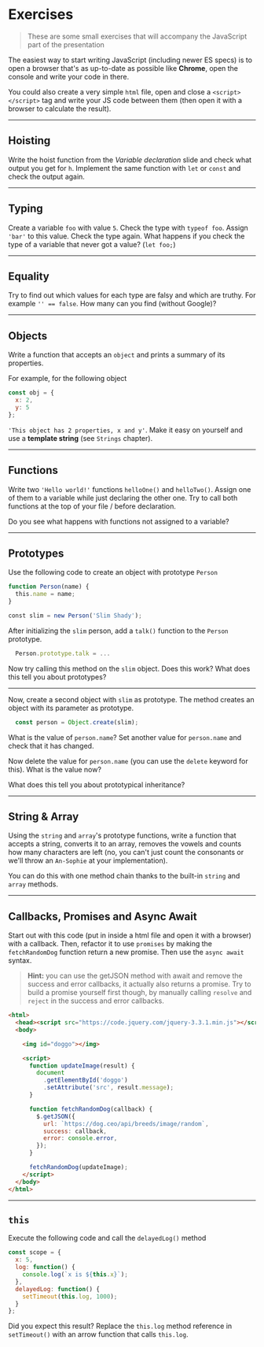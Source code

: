 # Exercises
> These are some small exercises that will accompany the JavaScript part of the presentation

The easiest way to start writing JavaScript (including newer ES specs) is to open a browser that's as up-to-date as possible like **Chrome**, open the console and write your code in there.

You could also create a very simple `html` file, open and close a `<script> </script>` tag and write your JS code between them (then open it with a browser to calculate the result).

---
## Hoisting
Write the hoist function from the _Variable declaration_ slide and check what output you get for `h`. Implement the same function with `let` or `const` and check the output again.

---
## Typing
Create a variable `foo` with value `5`. Check the type with `typeof foo`. Assign `'bar'` to this value. Check the type again. What happens if you check the type of a variable that never got a value? (`let foo;`)

---
## Equality
Try to find out which values for each type are falsy and which are truthy. For example `'' == false`. How many can you find (without Google)?

---
## Objects
Write a function that accepts an `object` and prints a summary of its properties.

For example, for the following object
````javascript
const obj = {
  x: 2,
  y: 5
};
````

`'This object has 2 properties, x and y'`. Make it easy on yourself and use a **template string** (see `Strings` chapter).

---
## Functions
Write two `'Hello world!'` functions `helloOne()` and `helloTwo()`. Assign one of them to a variable while just declaring the other one. Try to call both functions at the top of your file / before declaration. 

Do you see what happens with functions not assigned to a variable?

---
## Prototypes
Use the following code to create an object with prototype `Person`

````javascript
function Person(name) {
  this.name = name;
}

const slim = new Person('Slim Shady');
````

After initializing the `slim` person, add a `talk()` function to the `Person` prototype.

````javascript
  Person.prototype.talk = ...
````

Now try calling this method on the `slim` object. Does this work? What does this tell you about prototypes?

---
Now, create a second object with `slim` as prototype. The  method creates an object with its parameter as prototype.

````javascript
  const person = Object.create(slim);
````

What is the value of `person.name`? Set another value for `person.name` and check that it has changed.

Now delete the value for `person.name` (you can use the `delete` keyword for this). What is the value now?

What does this tell you about prototypical inheritance?

---
## String & Array
Using the `string` and `array`'s prototype functions, write a function that accepts a string, converts it to an array, removes the vowels and counts how many characters are left (no, you can't just count the consonants or we'll throw an `An-Sophie` at your implementation).

You can do this with one method chain thanks to the built-in `string` and `array` methods.

---
## Callbacks, Promises and Async Await
Start out with this code (put in inside a html file and open it with a browser) with a callback. 
Then, refactor it to use `promises` by making the `fetchRandomDog` function return a new promise. Then use the `async await` syntax. 
> **Hint:** you can use the getJSON method with await and remove the success and error callbacks, it actually also returns a promise. Try to build a promise yourself first though, by manually calling `resolve` and `reject` in the success and error callbacks.

````html
<html>
  <head><script src="https://code.jquery.com/jquery-3.3.1.min.js"></script></head>
  <body>

    <img id="doggo"></img>

    <script>
      function updateImage(result) {
        document
          .getElementById('doggo')
          .setAttribute('src', result.message);
      }

      function fetchRandomDog(callback) {
        $.getJSON({
          url: `https://dog.ceo/api/breeds/image/random`,
          success: callback,
          error: console.error,
        });
      }

      fetchRandomDog(updateImage);
    </script>
  </body>
</html>
````

---
## `this`

Execute the following code and call the `delayedLog()` method

````javascript
const scope = {
  x: 5,
  log: function() {
    console.log(`x is ${this.x}`);
  },
  delayedLog: function() {
    setTimeout(this.log, 1000);
  }   
};
````

Did you expect this result? Replace the `this.log` method reference in `setTimeout()` with an arrow function that calls `this.log`.